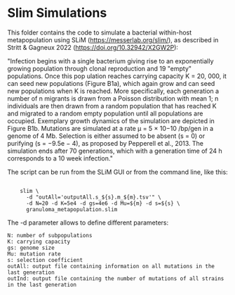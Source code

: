 # Slim Simulations

This folder contains the code to simulate a bacterial within-host metapopulation using SLiM (https://messerlab.org/slim/), as described in Stritt & Gagneux 2022 (https://doi.org/10.32942/X2GW2P):

"Infection begins with a single bacterium giving rise to an exponentially growing population through clonal reproduction and 19 "empty" populations. Once this pop
ulation reaches carrying capacity K = 20, 000, it can seed new populations (Figure B1a), which again grow and can seed new populations when K is reached. More specifically, each generation a number of n migrants is drawn from a Poisson distribution with mean 1; n individuals are then drawn from a random population that has reached K and migrated to a random empty population until all populations are occupied. Exemplary growth dynamics of the simulation are depicted
in Figure B1b. Mutations are simulated at a rate µ = 5 × 10−10 /bp/gen in a genome of 4 Mb. Selection is either assumed to be absent (s = 0) or purifying (s = −9.5e − 4), as proposed by Pepperell et al., 2013. The simulation ends after 70 generations, which with a generation time of 24 h corresponds to a 10 week infection."

The script can be run from the SLiM GUI or from the command line, like this:

```console

    slim \
      -d "outAll='outputAll.s_${s}.m_${m}.tsv'" \
      -d N=20 -d K=5e4 -d gs=4e6 -d Mu=${m} -d s=${s} \
      granuloma_metapopulation.slim

```

The -d parameter allows to define different parameters: 

    N: number of subpopulations
    K: carrying capacity
    gs: genome size
    Mu: mutation rate
    s: selection coefficient
    outAll: output file containing information on all mutations in the last generation
    outInd: output file containing the number of mutations of all strains in the last generation
